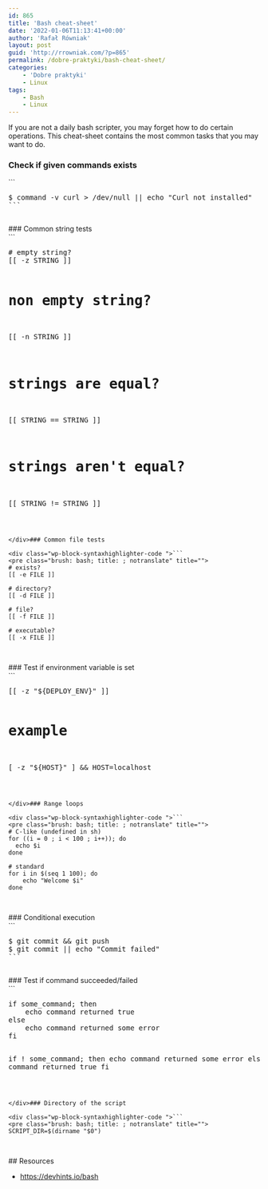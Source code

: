 ```yaml
---
id: 865
title: 'Bash cheat-sheet'
date: '2022-01-06T11:13:41+00:00'
author: 'Rafał Równiak'
layout: post
guid: 'http://rrowniak.com/?p=865'
permalink: /dobre-praktyki/bash-cheat-sheet/
categories:
    - 'Dobre praktyki'
    - Linux
tags:
    - Bash
    - Linux
---
```


If you are not a daily bash scripter, you may forget how to do certain operations. This cheat-sheet contains the most common tasks that you may want to do.

### Check if given commands exists

<div class="wp-block-syntaxhighlighter-code ">```
<pre class="brush: bash; title: ; notranslate" title="">
$ command -v curl > /dev/null || echo "Curl not installed"
```

</div>### Common string tests

<div class="wp-block-syntaxhighlighter-code ">```
<pre class="brush: bash; title: ; notranslate" title="">
# empty string?
[[ -z STRING ]]

# non empty string?
[[ -n STRING ]]

# strings are equal?
[[ STRING == STRING ]]

# strings aren't equal?
[[ STRING != STRING ]]
```

</div>### Common file tests

<div class="wp-block-syntaxhighlighter-code ">```
<pre class="brush: bash; title: ; notranslate" title="">
# exists?
[[ -e FILE ]]

# directory?
[[ -d FILE ]]

# file?
[[ -f FILE ]]

# executable?
[[ -x FILE ]]
```

</div>### Test if environment variable is set

<div class="wp-block-syntaxhighlighter-code ">```
<pre class="brush: bash; title: ; notranslate" title="">
[[ -z "${DEPLOY_ENV}" ]]

# example
[ -z "${HOST}" ] && HOST=localhost
```

</div>### Range loops

<div class="wp-block-syntaxhighlighter-code ">```
<pre class="brush: bash; title: ; notranslate" title="">
# C-like (undefined in sh)
for ((i = 0 ; i < 100 ; i++)); do
  echo $i
done

# standard
for i in $(seq 1 100); do
    echo "Welcome $i"
done
```

</div>### Conditional execution

<div class="wp-block-syntaxhighlighter-code ">```
<pre class="brush: bash; title: ; notranslate" title="">
$ git commit && git push
$ git commit || echo "Commit failed"
```

</div>### Test if command succeeded/failed

<div class="wp-block-syntaxhighlighter-code ">```
<pre class="brush: bash; title: ; notranslate" title="">
if some_command; then
    echo command returned true
else
    echo command returned some error
fi

if ! some_command; then
    echo command returned some error
else
    echo command returned true
fi
```

</div>### Directory of the script

<div class="wp-block-syntaxhighlighter-code ">```
<pre class="brush: bash; title: ; notranslate" title="">
SCRIPT_DIR=$(dirname "$0")
```

</div>## Resources

- https://devhints.io/bash